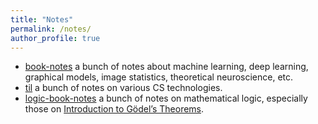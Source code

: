 ```yaml
---
title: "Notes"
permalink: /notes/
author_profile: true
---
```


* [book-notes](https://github.com/leelabcnbc/book-notes) a bunch of notes about machine learning, deep learning, graphical models, image statistics, theoretical neuroscience, etc.
* [til](https://github.com/zym1010/til) a bunch of notes on various CS technologies.
* [logic-book-notes](https://github.com/zym1010/logic-book-notes) a bunch of notes on mathematical logic, especially those on [Introduction to Gödel’s Theorems](http://www.logicmatters.net/igt/).
